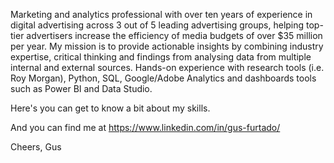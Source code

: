 Marketing and analytics professional with over ten years of experience in digital advertising across 3 out of 5 leading advertising groups, helping top-tier advertisers increase the efficiency of media budgets of over $35 million per year. My mission is to provide actionable insights by combining industry expertise, critical thinking and findings from analysing data from multiple internal and external sources. Hands-on experience with research tools (i.e. Roy Morgan), Python, SQL, Google/Adobe Analytics and dashboards tools such as Power BI and Data Studio.

Here's you can get to know a bit about my skills. 

And you can find me at https://www.linkedin.com/in/gus-furtado/ 

Cheers,
Gus
